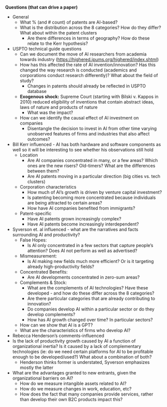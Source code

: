 ﻿**Questions (that can drive a paper)**

- General
  - What % (and # count) of patents are AI-based?
  - What is the distribution across the 8 categories? How do they differ? What about within the patent clusters
    - Are there differences in terms of geography? How do these relate to the Kerr hypothesis?
- USPTO technical guide questions
  - Can we document the move of AI researchers from academia towards industry (<https://highered.ipums.org/highered/index.shtml>) 
  - How has this affected the rate of AI invention/innovation? Has this changed the way research is conducted (academics and corporations conduct research differently)? What about the field of study?
    - Changes in patents should already be reflected in USPTO database
  - **Exogenous shock:** Supreme Court (starting with Bilski v. Kappos in 2010) reduced eligibility of inventions that contain abstract ideas, laws of nature and products of nature
    - What was the impact?
  - How can we identify the causal effect of AI investment on companies	
    - Disentangle the decision to invest in AI from other time varying unobserved features of firms and industries that also affect outcomes?
- Bill Kerr influenced - AI has both hardware and software components as well so it will be interesting to see whether his observations still hold
  - Location
    - Are AI companies concentrated in many, or a few areas? Which ones are the new risers? Old-timers? What are the differences between them?
    - Are AI patents moving in a particular direction (big cities vs. tech clusters)
  - Corporation characteristics
    - How much of AI’s growth is driven by venture capital investment?
    - Is patenting becoming more concentrated because individuals are being attracted to certain areas?
    - How have AI companies benefited from immigrants?
  - Patent-specific
    - Have AI patents grown increasingly complex? 
    - Have AI patents become increasingly interdependent?
- Syverson et. al influenced - what are the narratives and facts surrounding AI and productivity?
  - False Hopes: 
    - Is AI only concentrated in a few sectors that capture people’s attention? Does AI not perform as well as advertised?
  - Mismeasurement: 
    - Is AI making new fields much more efficient? Or is it targeting already high-productivity fields?
  - Concentrated Benefits:
    - Are AI developments concentrated in zero-sum areas? 
  - Complements & Stock:
    - What are the complements of AI technologies? Have these developed - and how do these differ across the 8 categories?
    - Are there particular categories that are already contributing to innovation?
    - Do companies develop AI within a particular sector or do they develop complements?
    - How has AI growth changed over time? In particular sectors?
  - How can we show that AI is a GPT?
  - What are the characteristics of firms who develop AI? 
- Rebecca Henderson’s comments-influenced 
- Is the lack of productivity growth caused by AI a function of organizational inertia? Is it caused by a lack of complementary technologies (ie: do we need certain platforms for AI to be profitable enough to be developed/used?) What about a combination of both?
  - Henderson thinks former is understated, Syverson emphasizes mostly the latter
- What are the advantages granted to new entrants, given the organizational barriers on AI?
  - How do we measure intangible assets related to AI?
  - How do we measure changes in work, education, etc?
  - How does the fact that many companies provide services, rather than develop their own B2C products impact this?


